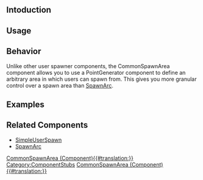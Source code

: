 <languages></languages> <translate>

## Intoduction

## Usage

## Behavior

Unlike other user spawner components, the CommonSpawnArea component
allows you to use a PointGenerator component to define an arbitrary area
in which users can spawn from. This gives you more granular control over
a spawn area than [SpawnArc](SpawnArc_(Component) "wikilink").

## Examples

## Related Components

-   [SimpleUserSpawn](SimpleUserSpawn_(Component) "wikilink")
-   [SpawnArc](SpawnArc_(Component) "wikilink")

</translate>

[CommonSpawnArea
(Component){{#translation:}}](Category:Components{{#translation:}} "wikilink")
[Category:ComponentStubs](Category:ComponentStubs "wikilink")
[CommonSpawnArea
(Component){{#translation:}}](Category:Components:Users{{#translation:}} "wikilink")